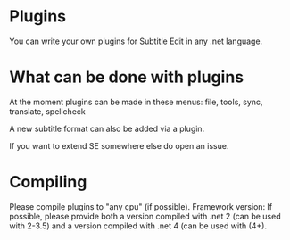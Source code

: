 Plugins
=======

You can write your own plugins for Subtitle Edit in any .net language.


What can be done with plugins
=============================

At the moment plugins can be made in these menus: file, tools, sync, translate, spellcheck

A new subtitle format can also be added via a plugin.

If you want to extend SE somewhere else do open an issue.


Compiling
=========

Please compile plugins to "any cpu" (if possible).
Framework version: If possible, please provide both a version compiled with .net 2 (can be used with 2-3.5) and a version compiled with .net 4 (can be used with (4+).
